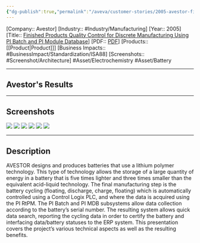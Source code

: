 ```yaml
---
{"dg-publish":true,"permalink":"/aveva/customer-stories/2005-avestor-finished-products-quality-control-for-discrete-manufacturing-using-pi-batch-and-pi-module-database/"}
---
```


[Company:: Avestor]
[Industry:: #Industry/Manufacturing]
[Year:: 2005]
[Title:: [Finished Products Quality Control for Discrete Manufacturing Using PI Batch and PI Module Database](https://resources.osisoft.com/presentations/finished-products-quality-control-for-discrete-manufacturing-using-pi-batch-and-pi-module-database/)]
[PDF:: [PDF](https://cdn.osisoft.com/corp/en/media/presentations/2005/AT_2_6_AVESTOR_Hatch_ALPHA-CYCLING%20v1.pdf)]
[Products:: [[Product\|Product]]]
[Business Impacts:: #BusinessImpact/Standardization/ISA88]
[Screenshots:: #Screenshot/Architecture]
#Asset/Electrochemistry #Asset/Battery 

---
## Avestor's Results

---
## Screenshots
![](https://i.imgur.com/qAOta9P.png)
![](https://i.imgur.com/Yc9LM3s.png)
![](https://i.imgur.com/ivquLFM.png)
![](https://i.imgur.com/Rf5tduI.png)
![](https://i.imgur.com/ZHBEtkb.png)
![](https://i.imgur.com/MeVI4Iw.png)

---
## Description
AVESTOR designs and produces batteries that use a lithium polymer technology. This type of technology allows the storage of a large quantity of energy in a battery that is five times lighter and three times smaller than the equivalent acid-liquid technology. The final manufacturing step is the battery cycling (floating, discharge, charge, floating) which is automatically controlled using a Control Logix PLC, and where the data is acquired using the PI RtPM. The PI Batch and PI MDB subsystems allow data collection according to the battery’s serial number. The resulting system allows quick data search, reporting the cycling data in order to certify the battery and interfacing data/battery statuses to the ERP system. This presentation covers the project’s various technical aspects as well as the resulting benefits.